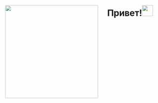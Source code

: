 <div align="center">
  <img src="https://devathon.com/wp-content/uploads/2020/01/react-js-developers-devathon-2-1.png" width="300" align="left">
  <h1>Привет!<img src="https://s12.gifyu.com/images/SQHG6.gif" width="35"></h1>
  
</div>
